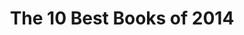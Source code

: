 ---
categories: all_articles
provider_display: "www.nytimes.com"
provider_name: "www.nytimes.com"
favicon_url: http://static01.nyt.com/favicon.ico
title: "The 10 Best Books of 2014"
published: 2015-01-03
source: http://www.nytimes.com/2014/12/14/books/review/the-10-best-books-of-2014.html
thumbnail: http://static01.nyt.com/images/2014/12/14/books/review/14bestbooks-promo/14bestbooks-promo-superJumbo.jpg
---